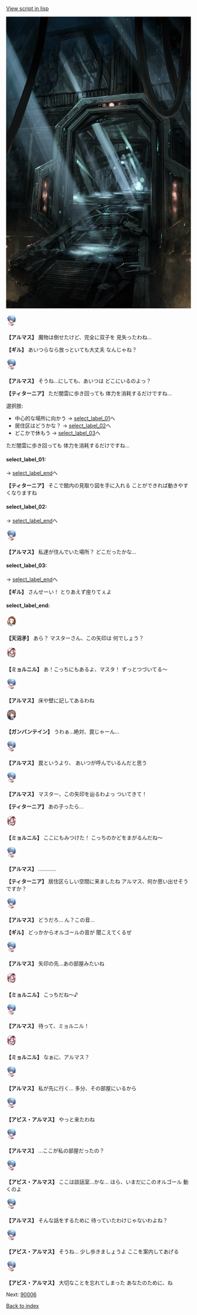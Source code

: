 [View script in lisp](../scripts/100805033.txt)

![bifrost.png](../images/backgrounds/bifrost.png)

<img src="../images/units/3840001.png" alt="3840001.png" height="34"/>

**【アルマス】**
魔物は倒せたけど、完全に双子を
見失ったわね…

**【ギル】**
あいつらなら放っといても大丈夫
なんじゃね？

<img src="../images/units/3840001.png" alt="3840001.png" height="34"/>

**【アルマス】**
そうね…にしても、あいつは
どこにいるのよっ？

**【ティターニア】**
ただ闇雲に歩き回っても
体力を消耗するだけですね…

選択肢:
- 中心的な場所に向かう → [select_label_01](#select_label_01)へ
- 居住区はどうかな？ → [select_label_02](#select_label_02)へ
- どこかで休もう → [select_label_03](#select_label_03)へ

ただ闇雲に歩き回っても
体力を消耗するだけですね…

#### select_label_01:
 → [select_label_end](#select_label_end)へ

**【ティターニア】**
そこで館内の見取り図を手に入れる
ことができれば動きやすくなりますね

#### select_label_02:
 → [select_label_end](#select_label_end)へ

<img src="../images/units/3840001.png" alt="3840001.png" height="34"/>

**【アルマス】**
私達が住んでいた場所？
どこだったかな…

#### select_label_03:
 → [select_label_end](#select_label_end)へ

**【ギル】**
さんせーい！
とりあえず座りてぇよ

#### select_label_end:

<img src="../images/units/3300411.png" alt="3300411.png" height="34"/>

**【天沼矛】**
あら？
マスターさん、この矢印は
何でしょう？

<img src="../images/units/3200111.png" alt="3200111.png" height="34"/>

**【ミョルニル】**
あ！こっちにもあるよ、マスタ！
ずっとつづいてる～

<img src="../images/units/3840001.png" alt="3840001.png" height="34"/>

**【アルマス】**
床や壁に記してあるわね

<img src="../images/units/3600211.png" alt="3600211.png" height="34"/>

**【ガンバンテイン】**
うわぁ…絶対、罠じゃーん…

<img src="../images/units/3840001.png" alt="3840001.png" height="34"/>

**【アルマス】**
罠というより、
あいつが呼んでいるんだと思う

<img src="../images/units/3840001.png" alt="3840001.png" height="34"/>

**【アルマス】**
マスター、この矢印を辿るわよっ
ついてきて！

**【ティターニア】**
あの子ったら…

<img src="../images/units/3200111.png" alt="3200111.png" height="34"/>

**【ミョルニル】**
ここにもみつけた！
こっちのかどをまがるんだね～

<img src="../images/units/3840001.png" alt="3840001.png" height="34"/>

**【アルマス】**
…………

**【ティターニア】**
居住区らしい空間に来ましたね
アルマス、何か思い出せそう
ですか？

<img src="../images/units/3840001.png" alt="3840001.png" height="34"/>

**【アルマス】**
どうだろ…
ん？この音…

**【ギル】**
どっかからオルゴールの音が
聞こえてくるぜ

<img src="../images/units/3840001.png" alt="3840001.png" height="34"/>

**【アルマス】**
矢印の先…あの部屋みたいね

<img src="../images/units/3200111.png" alt="3200111.png" height="34"/>

**【ミョルニル】**
こっちだね～♪

<img src="../images/units/3840001.png" alt="3840001.png" height="34"/>

**【アルマス】**
待って、ミョルニル！

<img src="../images/units/3200111.png" alt="3200111.png" height="34"/>

**【ミョルニル】**
なぁに、アルマス？

<img src="../images/units/3840001.png" alt="3840001.png" height="34"/>

**【アルマス】**
私が先に行く…
多分、その部屋にいるから

<img src="../images/units/3840001.png" alt="3840001.png" height="34"/>

**【アビス・アルマス】**
やっと来たわね

<img src="../images/units/3840001.png" alt="3840001.png" height="34"/>

**【アルマス】**
…ここが私の部屋だったの？

<img src="../images/units/3840001.png" alt="3840001.png" height="34"/>

**【アビス・アルマス】**
ここは談話室…かな…
ほら、いまだにこのオルゴール
動くのよ

<img src="../images/units/3840001.png" alt="3840001.png" height="34"/>

**【アルマス】**
そんな話をするために
待っていたわけじゃないわよね？

<img src="../images/units/3840001.png" alt="3840001.png" height="34"/>

**【アビス・アルマス】**
そうね…
少し歩きましょうよ
ここを案内してあげる

<img src="../images/units/3840001.png" alt="3840001.png" height="34"/>

**【アビス・アルマス】**
大切なことを忘れてしまった
あなたのために、ね

Next: [90006](90006.md)

[Back to index](index.md)
